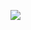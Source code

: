 <img src="https://capsule-render.vercel.app/api?type=waving&color=auto&height=300&section=header&text=Yujeong
Kim%20render&fontSize=90" />

